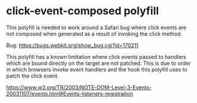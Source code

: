 # click-event-composed polyfill

This polyfill is needed to work around a Safari bug where click events are
not composed when generated as a result of invoking the click method.

Bug: https://bugs.webkit.org/show_bug.cgi?id=170211

This polyfill has a known limitation where click events passed to handlers
which are bound directly on the target are not patched. This is due to order
in which browsers invoke event handlers and the hook this polyfill uses to
patch the click event.

https://www.w3.org/TR/2003/NOTE-DOM-Level-3-Events-20031107/events.html#Events-listeners-registration
